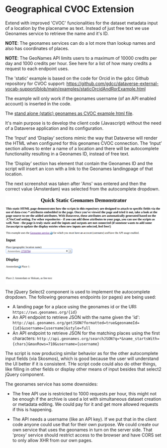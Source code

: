 Geographical CVOC Extension
===========================

Extend with improved 'CVOC' funcionalities for the dataset metadata input of a location by the placename as text. 
Instead of just free text we use Geonames service to retrieve the name and it's ID. 

__NOTE__: The geonames services can do a lot more than lookup names and also has coordinates of places. 

__NOTE__: The GeoNames API limits users to a maximum of 10000 credits per day and 1000 credits per hour. See here for a list of how many credits a request to each endpoint uses.

The 'static' example is  based on the code for Orcid in the gdcc Github repository for CVOC support: https://github.com/gdcc/dataverse-external-vocab-support/blob/main/examples/staticOrcidAndRorExample.html

The example will only work if the geonames username (of an API enabled account) is inserted in the code. 

The [stand alone (static) geonames as CVOC example html file](./staticgeonamesExample.html).

It's main purpose is to develop the client code (Javascript) without the need of a Dataverse application and its configuration. 

The ‘Input’ and ‘Display’ sections mimic the way that Dataverse will render the HTML when configured for this geonames CVOC connection. The ‘Input’ section allows to enter a name of a location and there will be autocomplete functionality resulting in a Geonames ID, instead of free text.

The ‘Display’ section has element that contain the Geonames ID and the script will insert an icon with a link to the Geonames landingpage of that location. 


The next screenshot was taken after 'Ams' was entered and then the correct value (Amsterdam) was selected from the autocomplete dropdown. 

![Screenshot-Static-Geonames-Demonstator](./images/ScreenshotStaticGeonamesDemonstator.png)


The jQuery Select2 component is used to implement the autocomplete dropdown. 
The following geonames endpoints (or pages) are being used: 

- A landing page for a place using the geonames id or the URI: 
  `https://sws.geonames.org/{id}`
- An API endpoint to retrieve JSON with the name given the 'id': 
  `http://api.geonames.org/getJSON?formatted=true&geonameId={id}&username={username}&style=full`
- An API endpoint to retrieve JSON for the matching places using the first characters:
  `http://api.geonames.org/searchJSON?q=*&name_startsWith={chars}&maxRows=710&username={username}`

The script is now producing similar behavior as for the other autocomplete input fields (via Skosmos), which is good because the user will understand the UI better if it is consistent. THe script code could also do other things, like filling in other fields or display other means of input besides that select2 jQuery component. 

The geonames service has some downsides: 

- The free API use is restricted to 1000 requests per hour, this might not be enough if the archive is used a lot with simultaneous dataset creation or metadata editing. We could pay for it and get more allowed requests if this is happening. 

- The API needs a username (like an API key). 
If we put that in the client code anyone could use that for their own purpose. We could create our own service that uses the geonames in turn on the server side. That 'proxy' service should restrict access to the browser and have CORS set to only allow XHR from our own pages. 